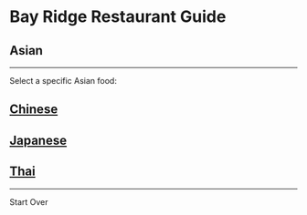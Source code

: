 # Bay Ridge Restaurant Guide
## Asian
---
Select a specific Asian food:
## [Chinese](chinese.md)
## [Japanese]()
## [Thai](thai.md)
---
Start Over